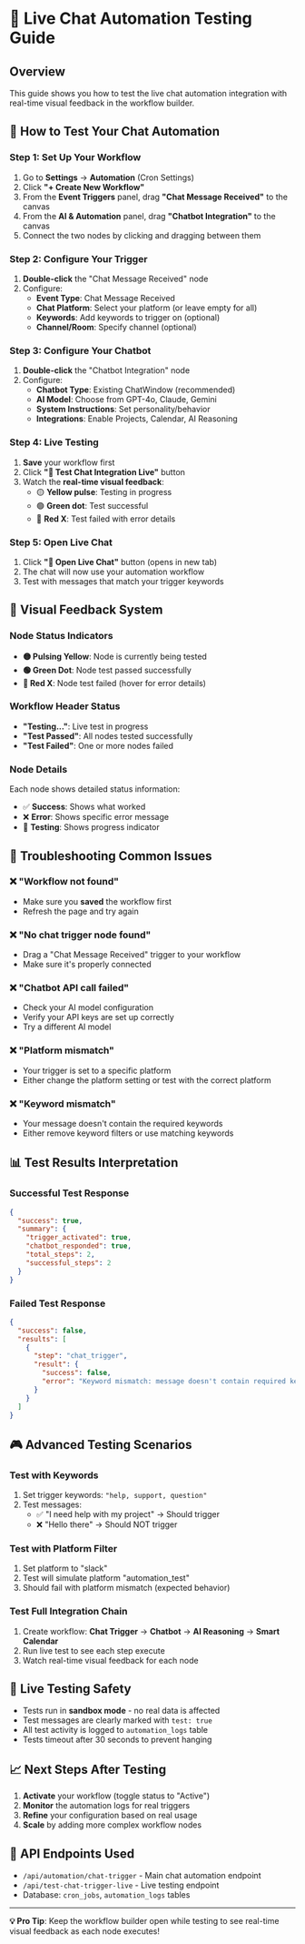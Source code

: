 # 🤖 Live Chat Automation Testing Guide

## Overview
This guide shows you how to test the live chat automation integration with real-time visual feedback in the workflow builder.

## 🚀 How to Test Your Chat Automation

### Step 1: Set Up Your Workflow
1. Go to **Settings** → **Automation** (Cron Settings)
2. Click **"+ Create New Workflow"**
3. From the **Event Triggers** panel, drag **"Chat Message Received"** to the canvas
4. From the **AI & Automation** panel, drag **"Chatbot Integration"** to the canvas
5. Connect the two nodes by clicking and dragging between them

### Step 2: Configure Your Trigger
1. **Double-click** the "Chat Message Received" node
2. Configure:
   - **Event Type**: Chat Message Received
   - **Chat Platform**: Select your platform (or leave empty for all)
   - **Keywords**: Add keywords to trigger on (optional)
   - **Channel/Room**: Specify channel (optional)

### Step 3: Configure Your Chatbot
1. **Double-click** the "Chatbot Integration" node  
2. Configure:
   - **Chatbot Type**: Existing ChatWindow (recommended)
   - **AI Model**: Choose from GPT-4o, Claude, Gemini
   - **System Instructions**: Set personality/behavior
   - **Integrations**: Enable Projects, Calendar, AI Reasoning

### Step 4: Live Testing
1. **Save** your workflow first
2. Click **"💬 Test Chat Integration Live"** button
3. Watch the **real-time visual feedback**:
   - 🟡 **Yellow pulse**: Testing in progress
   - 🟢 **Green dot**: Test successful  
   - 🔴 **Red X**: Test failed with error details

### Step 5: Open Live Chat
1. Click **"🚀 Open Live Chat"** button (opens in new tab)
2. The chat will now use your automation workflow
3. Test with messages that match your trigger keywords

## 🎯 Visual Feedback System

### Node Status Indicators
- **🟡 Pulsing Yellow**: Node is currently being tested
- **🟢 Green Dot**: Node test passed successfully
- **🔴 Red X**: Node test failed (hover for error details)

### Workflow Header Status
- **"Testing..."**: Live test in progress
- **"Test Passed"**: All nodes tested successfully
- **"Test Failed"**: One or more nodes failed

### Node Details
Each node shows detailed status information:
- ✅ **Success**: Shows what worked
- ❌ **Error**: Shows specific error message
- 🧪 **Testing**: Shows progress indicator

## 🔧 Troubleshooting Common Issues

### ❌ "Workflow not found"
- Make sure you **saved** the workflow first
- Refresh the page and try again

### ❌ "No chat trigger node found"
- Drag a "Chat Message Received" trigger to your workflow
- Make sure it's properly connected

### ❌ "Chatbot API call failed"
- Check your AI model configuration
- Verify your API keys are set up correctly
- Try a different AI model

### ❌ "Platform mismatch"
- Your trigger is set to a specific platform
- Either change the platform setting or test with the correct platform

### ❌ "Keyword mismatch"
- Your message doesn't contain the required keywords
- Either remove keyword filters or use matching keywords

## 📊 Test Results Interpretation

### Successful Test Response
```json
{
  "success": true,
  "summary": {
    "trigger_activated": true,
    "chatbot_responded": true,
    "total_steps": 2,
    "successful_steps": 2
  }
}
```

### Failed Test Response
```json
{
  "success": false,
  "results": [
    {
      "step": "chat_trigger",
      "result": {
        "success": false,
        "error": "Keyword mismatch: message doesn't contain required keywords"
      }
    }
  ]
}
```

## 🎮 Advanced Testing Scenarios

### Test with Keywords
1. Set trigger keywords: `"help, support, question"`
2. Test messages:
   - ✅ "I need help with my project" → Should trigger
   - ❌ "Hello there" → Should NOT trigger

### Test with Platform Filter  
1. Set platform to "slack"
2. Test will simulate platform "automation_test"
3. Should fail with platform mismatch (expected behavior)

### Test Full Integration Chain
1. Create workflow: **Chat Trigger** → **Chatbot** → **AI Reasoning** → **Smart Calendar**
2. Run live test to see each step execute
3. Watch real-time visual feedback for each node

## 🚨 Live Testing Safety

- Tests run in **sandbox mode** - no real data is affected
- Test messages are clearly marked with `test: true`
- All test activity is logged to `automation_logs` table
- Tests timeout after 30 seconds to prevent hanging

## 📈 Next Steps After Testing

1. **Activate** your workflow (toggle status to "Active")
2. **Monitor** the automation logs for real triggers
3. **Refine** your configuration based on real usage
4. **Scale** by adding more complex workflow nodes

## 🔗 API Endpoints Used

- `/api/automation/chat-trigger` - Main chat automation endpoint
- `/api/test-chat-trigger-live` - Live testing endpoint  
- Database: `cron_jobs`, `automation_logs` tables

---

**💡 Pro Tip**: Keep the workflow builder open while testing to see real-time visual feedback as each node executes! 